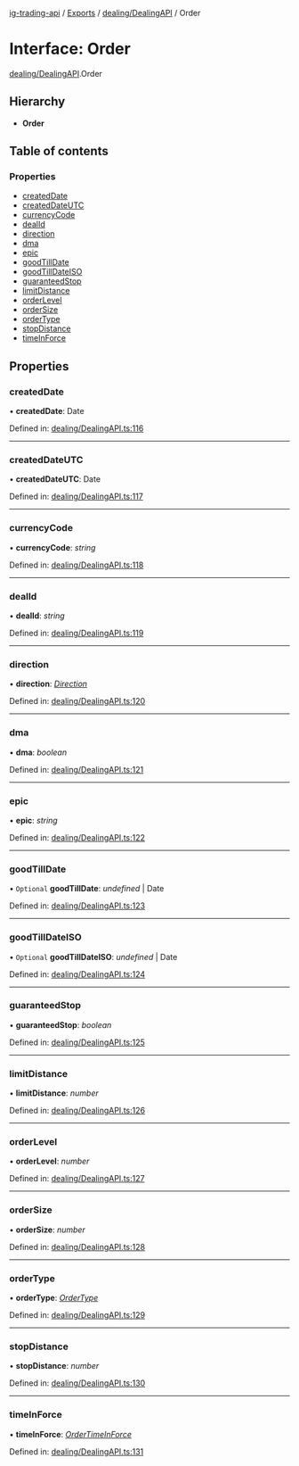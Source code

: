 [ig-trading-api](../README.md) / [Exports](../modules.md) / [dealing/DealingAPI](../modules/dealing_dealingapi.md) / Order

# Interface: Order

[dealing/DealingAPI](../modules/dealing_dealingapi.md).Order

## Hierarchy

- **Order**

## Table of contents

### Properties

- [createdDate](dealing_dealingapi.order.md#createddate)
- [createdDateUTC](dealing_dealingapi.order.md#createddateutc)
- [currencyCode](dealing_dealingapi.order.md#currencycode)
- [dealId](dealing_dealingapi.order.md#dealid)
- [direction](dealing_dealingapi.order.md#direction)
- [dma](dealing_dealingapi.order.md#dma)
- [epic](dealing_dealingapi.order.md#epic)
- [goodTillDate](dealing_dealingapi.order.md#goodtilldate)
- [goodTillDateISO](dealing_dealingapi.order.md#goodtilldateiso)
- [guaranteedStop](dealing_dealingapi.order.md#guaranteedstop)
- [limitDistance](dealing_dealingapi.order.md#limitdistance)
- [orderLevel](dealing_dealingapi.order.md#orderlevel)
- [orderSize](dealing_dealingapi.order.md#ordersize)
- [orderType](dealing_dealingapi.order.md#ordertype)
- [stopDistance](dealing_dealingapi.order.md#stopdistance)
- [timeInForce](dealing_dealingapi.order.md#timeinforce)

## Properties

### createdDate

• **createdDate**: Date

Defined in: [dealing/DealingAPI.ts:116](https://github.com/bennycode/ig-trading-api/blob/b3c6a4e/src/dealing/DealingAPI.ts#L116)

---

### createdDateUTC

• **createdDateUTC**: Date

Defined in: [dealing/DealingAPI.ts:117](https://github.com/bennycode/ig-trading-api/blob/b3c6a4e/src/dealing/DealingAPI.ts#L117)

---

### currencyCode

• **currencyCode**: _string_

Defined in: [dealing/DealingAPI.ts:118](https://github.com/bennycode/ig-trading-api/blob/b3c6a4e/src/dealing/DealingAPI.ts#L118)

---

### dealId

• **dealId**: _string_

Defined in: [dealing/DealingAPI.ts:119](https://github.com/bennycode/ig-trading-api/blob/b3c6a4e/src/dealing/DealingAPI.ts#L119)

---

### direction

• **direction**: [_Direction_](../enums/dealing_dealingapi.direction.md)

Defined in: [dealing/DealingAPI.ts:120](https://github.com/bennycode/ig-trading-api/blob/b3c6a4e/src/dealing/DealingAPI.ts#L120)

---

### dma

• **dma**: _boolean_

Defined in: [dealing/DealingAPI.ts:121](https://github.com/bennycode/ig-trading-api/blob/b3c6a4e/src/dealing/DealingAPI.ts#L121)

---

### epic

• **epic**: _string_

Defined in: [dealing/DealingAPI.ts:122](https://github.com/bennycode/ig-trading-api/blob/b3c6a4e/src/dealing/DealingAPI.ts#L122)

---

### goodTillDate

• `Optional` **goodTillDate**: _undefined_ | Date

Defined in: [dealing/DealingAPI.ts:123](https://github.com/bennycode/ig-trading-api/blob/b3c6a4e/src/dealing/DealingAPI.ts#L123)

---

### goodTillDateISO

• `Optional` **goodTillDateISO**: _undefined_ | Date

Defined in: [dealing/DealingAPI.ts:124](https://github.com/bennycode/ig-trading-api/blob/b3c6a4e/src/dealing/DealingAPI.ts#L124)

---

### guaranteedStop

• **guaranteedStop**: _boolean_

Defined in: [dealing/DealingAPI.ts:125](https://github.com/bennycode/ig-trading-api/blob/b3c6a4e/src/dealing/DealingAPI.ts#L125)

---

### limitDistance

• **limitDistance**: _number_

Defined in: [dealing/DealingAPI.ts:126](https://github.com/bennycode/ig-trading-api/blob/b3c6a4e/src/dealing/DealingAPI.ts#L126)

---

### orderLevel

• **orderLevel**: _number_

Defined in: [dealing/DealingAPI.ts:127](https://github.com/bennycode/ig-trading-api/blob/b3c6a4e/src/dealing/DealingAPI.ts#L127)

---

### orderSize

• **orderSize**: _number_

Defined in: [dealing/DealingAPI.ts:128](https://github.com/bennycode/ig-trading-api/blob/b3c6a4e/src/dealing/DealingAPI.ts#L128)

---

### orderType

• **orderType**: [_OrderType_](../enums/dealing_dealingapi.ordertype.md)

Defined in: [dealing/DealingAPI.ts:129](https://github.com/bennycode/ig-trading-api/blob/b3c6a4e/src/dealing/DealingAPI.ts#L129)

---

### stopDistance

• **stopDistance**: _number_

Defined in: [dealing/DealingAPI.ts:130](https://github.com/bennycode/ig-trading-api/blob/b3c6a4e/src/dealing/DealingAPI.ts#L130)

---

### timeInForce

• **timeInForce**: [_OrderTimeInForce_](../enums/dealing_dealingapi.ordertimeinforce.md)

Defined in: [dealing/DealingAPI.ts:131](https://github.com/bennycode/ig-trading-api/blob/b3c6a4e/src/dealing/DealingAPI.ts#L131)
